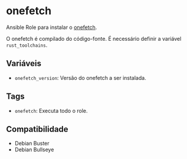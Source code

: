 # onefetch

Ansible Role para instalar o [onefetch](https://github.com/o2sh/onefetch).

O onefetch é compilado do código-fonte. É necessário definir a variável
`rust_toolchains`.

## Variáveis

- `onefetch_version`: Versão do onefetch a ser instalada.

## Tags

- `onefetch`: Executa todo o role.

## Compatibilidade

- Debian Buster
- Debian Bullseye

